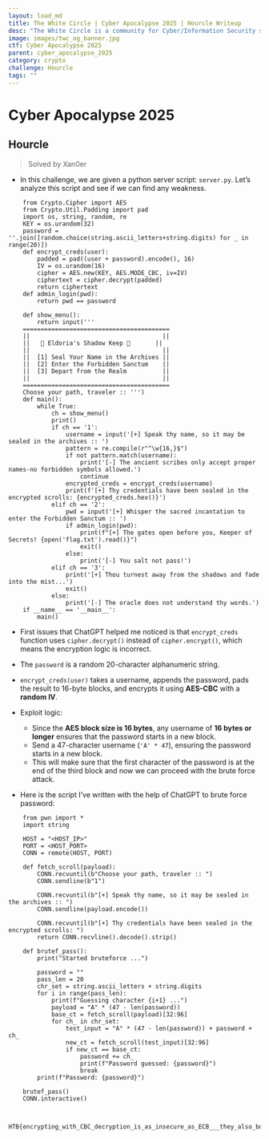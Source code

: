 ```yaml
---
layout: load_md
title: The White Circle | Cyber Apocalypse 2025 | Hourcle Writeup
desc: "The White Circle is a community for Cyber/Information Security students, enthusiasts and professionals. You can discuss anything related to Security, share your knowledge with others, get help when you need it and proceed further in your journey with amazing people from all over the world."
image: images/twc_og_banner.jpg
ctf: Cyber Apocalypse 2025
parent: cyber_apocalypse_2025
category: crypto
challenge: Hourcle
tags: ""
---
```


<h1 class="heading card-title white-text">Cyber Apocalypse 2025</h1>


## Hourcle
> Solved by Xan0er


- In this challenge, we are given a python server script: `server.py`. Let’s analyze this script and see if we can find any weakness.

```
    from Crypto.Cipher import AES
    from Crypto.Util.Padding import pad
    import os, string, random, re
    KEY = os.urandom(32)
    password = ''.join([random.choice(string.ascii_letters+string.digits) for _ in range(20)])
    def encrypt_creds(user):
        padded = pad((user + password).encode(), 16)
        IV = os.urandom(16)
        cipher = AES.new(KEY, AES.MODE_CBC, iv=IV)
        ciphertext = cipher.decrypt(padded)
        return ciphertext
    def admin_login(pwd):
        return pwd == password
    
    def show_menu():
        return input('''
    =========================================
    ||                                     ||
    ||   🏰 Eldoria's Shadow Keep 🏰       ||
    ||                                     ||
    ||  [1] Seal Your Name in the Archives ||
    ||  [2] Enter the Forbidden Sanctum    ||
    ||  [3] Depart from the Realm          ||
    ||                                     ||
    =========================================
    Choose your path, traveler :: ''')
    def main():
        while True:
            ch = show_menu()
            print()
            if ch == '1':
                username = input('[+] Speak thy name, so it may be sealed in the archives :: ')
                pattern = re.compile(r"^\w{16,}$")
                if not pattern.match(username):
                    print('[-] The ancient scribes only accept proper names-no forbidden symbols allowed.')
                    continue
                encrypted_creds = encrypt_creds(username)
                print(f'[+] Thy credentials have been sealed in the encrypted scrolls: {encrypted_creds.hex()}')
            elif ch == '2':
                pwd = input('[+] Whisper the sacred incantation to enter the Forbidden Sanctum :: ')
                if admin_login(pwd):
                    print(f"[+] The gates open before you, Keeper of Secrets! {open('flag.txt').read()}")
                    exit()
                else:
                    print('[-] You salt not pass!')
            elif ch == '3':
                print('[+] Thou turnest away from the shadows and fade into the mist...')
                exit()
            else:
                print('[-] The oracle does not understand thy words.')
    if __name__ == '__main__':
        main()
```

- First issues that ChatGPT helped me noticed is that `encrypt_creds` function uses `cipher.decrypt()` instead of `cipher.encrypt()`, which means the encryption logic is incorrect.
- The `password` is a random 20-character alphanumeric string.
- `encrypt_creds(user)` takes a username, appends the password, pads the result to 16-byte blocks, and encrypts it using **AES-CBC** with a **random IV**.


- Exploit logic:
    - Since the **AES block size is 16 bytes**, any username of **16 bytes or longer** ensures that the password starts in a new block.
    - Send a 47-character username (`'A' * 47`), ensuring the password starts in a new block.
    - This will make sure that the first character of the password is at the end of the third block and now we can proceed with the brute force attack.


- Here is the script I’ve written with the help of ChatGPT to brute force password:

```
    from pwn import *
    import string
    
    HOST = "<HOST_IP>"
    PORT = <HOST_PORT>
    CONN = remote(HOST, PORT)
    
    def fetch_scroll(payload):
        CONN.recvuntil(b"Choose your path, traveler :: ")
        CONN.sendline(b"1")
        
        CONN.recvuntil(b"[+] Speak thy name, so it may be sealed in the archives :: ")
        CONN.sendline(payload.encode())
        
        CONN.recvuntil(b"[+] Thy credentials have been sealed in the encrypted scrolls: ")
        return CONN.recvline().decode().strip()
    
    def brutef_pass():
        print("Started bruteforce ...")
        
        password = ""
        pass_len = 20
        chr_set = string.ascii_letters + string.digits
        for i in range(pass_len):
            print(f"Guessing character {i+1} ...")
            payload = "A" * (47 - len(password))
            base_ct = fetch_scroll(payload)[32:96]
            for ch_ in chr_set:
                test_input = "A" * (47 - len(password)) + password + ch_
                new_ct = fetch_scroll(test_input)[32:96]
                if new_ct == base_ct:
                    password += ch_
                    print(f"Password guessed: {password}")
                    break
        print(f"Password: {password}")
    
    brutef_pass()
    CONN.interactive()


    HTB{encrypting_with_CBC_decryption_is_as_insecure_as_ECB___they_also_both_fail_the_penguin_test_6d41782d16675bc01c36f191056fc635}
```
